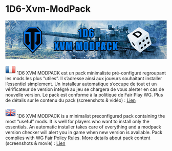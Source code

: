 # 1D6-Xvm-ModPack
![Logo](https://github.com/panteror/1D6-Xvm-ModPack/blob/main/logo.jpg)

![fr](https://github.com/panteror/1D6-Xvm-ModPack/blob/main/fr.png)
1D6 XVM MODPACK est un pack minimaliste pré-configuré regroupant les mods les plus “utiles”. Il s’adresse ainsi aux joueurs souhaitant installer l’essentiel simplement. Un installeur automatique s’occupe de tout et un vérificateur de version intégré au jeu se chargera de vous alerter en cas de nouvelle version.
Le pack est conforme à la politique de Fair Play WG.
Plus de détails sur le contenu du pack (screenshots & vidéo) : [Lien](https://panteror.github.io/1D6-Xvm-ModPack/index.html)

![gb](https://github.com/panteror/1D6-Xvm-ModPack/blob/main/gb.png)
1D6 XVM MODPACK is a minimalist preconfigured pack containing the most “useful” mods. It is well for players who want to install only the essentials. An automatic installer takes care of everything and a modpack version checker will alert you in game when new version is available.
Pack complies with WG Fair Policy Rules.
More details about pack content (screenshots & movie) : [Lien](https://panteror.github.io/1D6-Xvm-ModPack/index_en.html)
